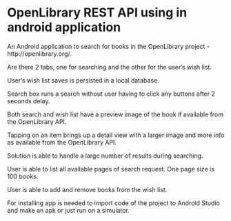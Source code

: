 # OpenLibrary REST API using in android application
<p>An Android application to search for books in the OpenLibrary project - http://openlibrary.org/. </p>
<p>Are there 2 tabs, one for searching and the other for the user’s wish list.</p>
<p>User’s wish list saves is persisted in a local database.</p>
<p>Search box runs a search without user having to click any buttons after 2 seconds delay.</p>
<p>Both search and wish list have a preview image of the book if available from the OpenLibrary API.</p>
<p>Tapping on an item brings up a detail view with a larger image and more info as available from the OpenLibrary API.</p>
<p>Solution is able to handle a large number of results during searching.</p>
<p>User is able to list all available pages of search request. One page size is 100 books.</p>
<p>User is able to add and remove books from the wish list.</p>
<p>For installing app is needed to import code of the project to Android Studio and make an apk or just run on a simulator.</p>
